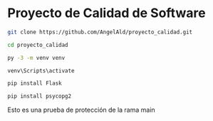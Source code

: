 # Proyecto de Calidad de Software

```bash
git clone https://github.com/AngelAld/proyecto_calidad.git

cd proyecto_calidad

py -3 -m venv venv

venv\Scripts\activate

pip install Flask

pip install psycopg2

```

Esto es una prueba de protección de la rama main  
